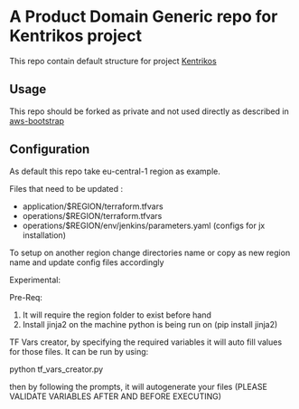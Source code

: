 # A Product Domain Generic repo for Kentrikos project

This repo contain default structure for project [Kentrikos](https://github.com/kentrikos)

## Usage

This repo should be forked as private and not used directly as described in [aws-bootstrap](https://github.com/kentrikos/aws-bootstrap)

## Configuration

As default this repo take eu-central-1 region as example.

Files that need to be updated :

* application/$REGION/terraform.tfvars
* operations/$REGION/terraform.tfvars
* operations/$REGION/env/jenkins/parameters.yaml (configs for jx installation)

To setup on another region change directories name or copy as new region name and update config files accordingly

Experimental: 

Pre-Req: 
1. It will require the region folder to exist before hand  
2. Install jinja2 on the machine python is being run on (pip install jinja2)

TF Vars creator, by specifying the required variables it will auto fill values for those files. It can be run by using:

python tf_vars_creator.py 

then by following the prompts, it will autogenerate your files (PLEASE VALIDATE VARIABLES AFTER AND BEFORE EXECUTING)